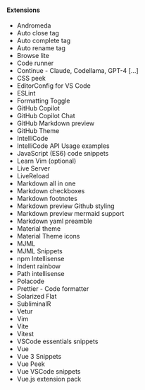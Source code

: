 
#### Extensions
- Andromeda
- Auto close tag
- Auto complete tag
- Auto rename tag
- Browse lite
- Code runner
- Continue - Claude, Codellama, GPT-4 [...]
- CSS peek
- EditorConfig for VS Code
- ESLint
- Formatting Toggle
- GitHub Copilot
- GitHub Copilot Chat
- GitHub Markdown preview
- GitHub Theme
- IntelliCode
- IntelliCode API Usage examples
- JavaScript (ES6) code snippets
- Learn Vim (optional)
- Live Server
- LiveReload
- Markdown all in one
- Markdown checkboxes
- Markdown footnotes
- Markdown preview Github styling
- Markdown preview mermaid support
- Markdown yaml preamble
- Material theme
- Material Theme icons
- MJML
- MJML Snippets
- npm Intellisense
- Indent rainbow
- Path intellisense
- Polacode
- Prettier - Code formatter
- Solarized Flat
- SubliminalR
- Vetur
- Vim
- Vite
- Vitest
- VSCode essentials snippets
- Vue
- Vue 3 Snippets
- Vue Peek
- Vue VSCode snippets
- Vue.js extension pack
